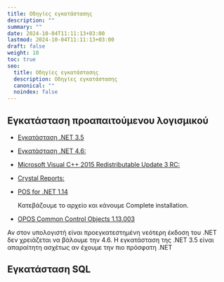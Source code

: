 ```yaml
---
title: Οδηγίες εγκατάστασης
description: ""
summary: ""
date: 2024-10-04T11:11:13+03:00
lastmod: 2024-10-04T11:11:13+03:00
draft: false
weight: 10
toc: true
seo:
  title: Οδηγίες εγκατάστασης
  description: Οδηγίες εγκατάστασης
  canonical: ""
  noindex: false
---
```

## Εγκατάσταση προαπαιτούμενου λογισμικού

* [Εγκατάσταση .NET 3.5](http://www.microsoft.com/en-us/download/details.aspx?id=25150)
* [Εγκατάσταση .NET 4.6:](http://www.microsoft.com/en-us/download/details.aspx?id=17718)
* [Microsoft Visual C++ 2015 Redistributable Update 3 RC:](https://www.microsoft.com/en-US/download/details.aspx?id=52685)
* [Crystal Reports:](https://www.dropbox.com/s/jmgeglz7awnf0x9/CRRuntime_32bit_13_0_25.msi?dl=1)
* [POS for .NET 1.14](https://www.microsoft.com/en-us/download/details.aspx?id=42081)

  Κατεβάζουμε το αρχείο και κάνουμε Complete installation.
* [OPOS Common Control Objects 1.13.003](http://www.monroecs.com/files/OPOS_CCOs_1.13.003.msi)

Αν στον υπολογιστή είναι προεγκατεστημένη νεότερη έκδοση του .NET δεν χρειάζεται να βάλουμε την 4.6. Η εγκατάσταση της .NET 3.5 είναι απαραίτητη
ασχέτως αν έχουμε την πιο πρόσφατη .NET

## Εγκατάσταση SQL
